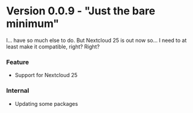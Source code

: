 # Version 0.0.9 - "Just the bare minimum"

I... have so much else to do. But Nextcloud 25 is out now so... I need to at least make it compatible, right? Right?

### Feature

* Support for Nextcloud 25

### Internal

* Updating some packages